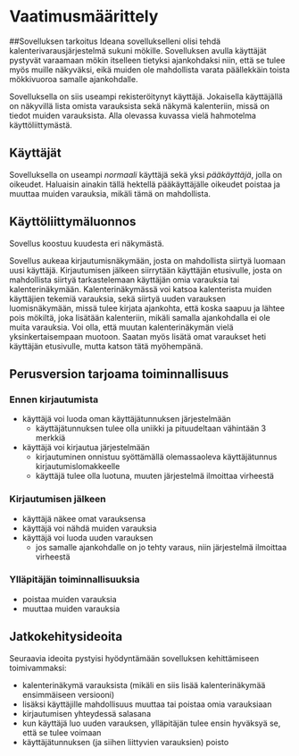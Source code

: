 # Vaatimusmäärittely
##Sovelluksen tarkoitus
Ideana sovellukselleni olisi tehdä kalenterivarausjärjestelmä sukuni mökille. Sovelluksen 
avulla käyttäjät pystyvät varaamaan mökin itselleen tietyksi ajankohdaksi niin, että se 
tulee myös muille näkyväksi, eikä muiden ole mahdollista varata päällekkäin toista mökkivuoroa
samalle ajankohdalle.
 
Sovelluksella on siis useampi rekisteröitynyt käyttäjä. Jokaisella käyttäjällä on näkyvillä lista 
omista varauksista sekä näkymä kalenteriin, missä on tiedot muiden varauksista. Alla olevassa kuvassa
vielä hahmotelma käyttöliittymästä.

## Käyttäjät
Sovelluksella on useampi *normaali* käyttäjä sekä yksi *pääkäyttäjä*, jolla on oikeudet.
Haluaisin ainakin tällä hektellä pääkäyttäjälle oikeudet poistaa ja muuttaa muiden varauksia, 
mikäli tämä on mahdollista.

## Käyttöliittymäluonnos
Sovellus koostuu kuudesta eri näkymästä.



Sovellus aukeaa kirjautumisnäkymään, josta on mahdollista siirtyä luomaan uusi käyttäjä.
Kirjautumisen jälkeen siirrytään käyttäjän etusivulle, josta on mahdollista siirtyä tarkastelemaan
käyttäjän omia varauksia tai kalenterinäkymään. Kalenterinäkymässä voi katsoa kalenterista muiden
käyttäjien tekemiä varauksia, sekä siirtyä uuden varauksen luomisnäkymään, missä tulee kirjata
ajankohta, että koska saapuu ja lähtee pois mökiltä, joka lisätään kalenteriin, mikäli samalla
ajankohdalla ei ole muita varauksia. Voi olla, että muutan kalenterinäkymän vielä yksinkertaisempaan
muotoon. Saatan myös lisätä omat varaukset heti käyttäjän etusivulle, mutta katson tätä myöhempänä.

## Perusversion tarjoama toiminnallisuus
### Ennen kirjautumista
* käyttäjä voi luoda oman käyttäjätunnuksen järjestelmään
	* käyttäjätunnuksen tulee olla uniikki ja pituudeltaan vähintään 3 merkkiä
* käyttäjä voi kirjautua järjestelmään
	* kirjautuminen onnistuu syöttämällä olemassaoleva käyttäjätunnus kirjautumislomakkeelle
	* käyttäjä tulee olla luotuna, muuten järjestelmä ilmoittaa virheestä
### Kirjautumisen jälkeen
* käyttäjä näkee omat varauksensa
* käyttäjä voi nähdä muiden varauksia
* käyttäjä voi luoda uuden varauksen
	* jos samalle ajankohdalle on jo tehty varaus, niin järjestelmä ilmoittaa virheestä
### Ylläpitäjän toiminnallisuuksia
* poistaa muiden varauksia
* muuttaa muiden varauksia
## Jatkokehitysideoita
Seuraavia ideoita pystyisi hyödyntämään sovelluksen kehittämiseen toimivammaksi:
* kalenterinäkymä varauksista (mikäli en siis lisää kalenterinäkymää ensimmäiseen versiooni)
* lisäksi käyttäjille mahdollisuus muuttaa tai poistaa omia varauksiaan
* kirjautumisen yhteydessä salasana
* kun käyttäjä luo uuden varauksen, ylläpitäjän tulee ensin hyväksyä se, että se tulee voimaan
* käyttäjätunnuksen  (ja siihen liittyvien varauksien) poisto
